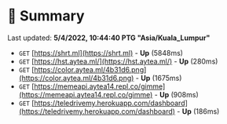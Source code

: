 # 📖 Summary
Last updated: **5/4/2022, 10:44:40 PTG "Asia/Kuala_Lumpur"**

- `GET` [https://shrt.ml](https://shrt.ml) - **Up** (5848ms)
- `GET` [https://hst.aytea.ml/](https://hst.aytea.ml/) - **Up** (280ms)
- `GET` [https://color.aytea.ml/4b31d6.png](https://color.aytea.ml/4b31d6.png) - **Up** (1675ms)
- `GET` [https://memeapi.aytea14.repl.co/gimme](https://memeapi.aytea14.repl.co/gimme) - **Up** (908ms)
- `GET` [https://teledrivemy.herokuapp.com/dashboard](https://teledrivemy.herokuapp.com/dashboard) - **Up** (186ms)
